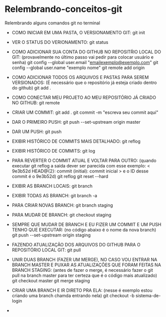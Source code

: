 # Relembrando-conceitos-git
Relembrando alguns comandos git no terminal

- COMO INICIAR EM UMA PASTA, O VERSIONAMENTO GIT:
    git init 
    
- VER O STATUS DO VERIONAMENTO:
    git status

- COMO ADICIONAR SUA CONTA DO GITHUB NO REPOSITŔIO LOCAL DO GIT: (provavelmente no último passo vai pedir para colocar usuário e senha)
    git config --global user.email "emailexemplo@exemplo.com"
    git config --global user.name "exemplo nome"
    git remote add origin <coloque a url do seu projeto github aqui>

- COMO ADICIONAR TODOS OS ARQUIVOS E PASTAS PARA SEREM VERSIONADOS: (É necessário que o repositório já esteja criado dentro do github)
    git add .

- COMO CONECTAR MEU PROJETO AO MEU REPOSITÓRIO JÁ CRIADO NO GITHUB:
    git remote

- CRIAR UM COMMIT: 
    git add .
    git commit -m "escreva seu commit aqui"
  
- DAR O PRIMEIRO PUSH:
    git push --set-upstream origin master

- DAR UM PUSH:
    git push

- EXIBIR HISTÓRICO DE COMMITS MAIS DETALHADO:
    git reflog
    
- EXIBIR HISTÓRICO DE COMMITS:
    git log
    
- PARA REVERTER O COMMIT ATUAL E VOLTAR PARA OUTRO: (quando executar git reflog a saida dever ser parecida com esse exemplo: < 9e3b52d HEAD@{2}: commit (initial): commit inicial > e o ID desse commit é o  9e3b52d)
    git reflog
    git reset --hard <ID do commit>
    
- EXIBIR AS BRANCH LOCAIS:
    git branch
    
- EXIBIR TODAS AS BRANCH:
    git branch -a
    
- PARA CRIAR NOVAS BRANCH:
    git branch staging

- PARA MUDAR DE BRANCH:
    git checkout staging
    
- SEMPRE QUE MUDAR DE BRANCH E EU FIZER UM COMMIT E UM PUSH TENHO QUE EXECUTAR: (no código abaixo <staging> é o nome da nova branch)
    git push --set-upstream origin staging

- FAZENDO ATUALIZAÇÃO DOS ARQUIVOS DO GITHUB PARA O REPOSITÓRIO LOCAL GIT:
    git pull
    
- UNIR DUAS BRANCH (FAZER UM MERGE), NO CASO VOU ENTRAR NA BRANCH MASTER E PUXAR AS ATUALIZAÇÕES QUE FORAM FEITAS NA BRANCH STAGING: (antes de fazer o   merge, é necessário fazer o git pull na branch master para ter certeza que é o código mais atualizado)
    git checkout  master
    git merge staging
    
- CRIAR UMA BRANCH E IR DIRETO PRA ELA: (nesse é exemplo estou criando uma branch chamda <sistema-de-login>  entrando nela)
    git checkout -b sistema-de-login
    
- 
    
    
    
    
    
    
